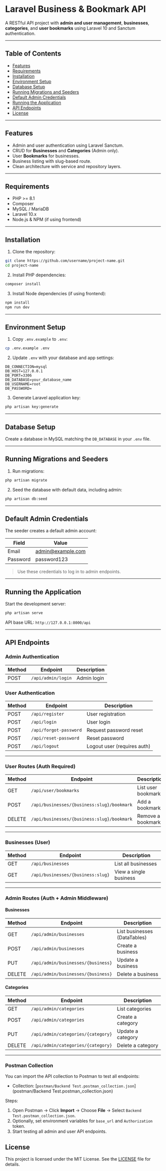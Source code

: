 # Laravel Business & Bookmark API

A RESTful API project with **admin and user management**, **businesses**, **categories**, and **user bookmarks** using Laravel 10 and Sanctum authentication.

---

## Table of Contents

- [Features](#features)
- [Requirements](#requirements)
- [Installation](#installation)
- [Environment Setup](#environment-setup)
- [Database Setup](#database-setup)
- [Running Migrations and Seeders](#running-migrations-and-seeders)
- [Default Admin Credentials](#default-admin-credentials)
- [Running the Application](#running-the-application)
- [API Endpoints](#api-endpoints)
- [License](#license)

---

## Features

- Admin and user authentication using Laravel Sanctum.
- CRUD for **Businesses** and **Categories** (Admin only).
- User **Bookmarks** for businesses.
- Business listing with slug-based route.
- Clean architecture with service and repository layers.

---

## Requirements

- PHP >= 8.1  
- Composer  
- MySQL / MariaDB  
- Laravel 10.x  
- Node.js & NPM (if using frontend)  

---

## Installation

1. Clone the repository:

```bash
git clone https://github.com/username/project-name.git
cd project-name
````

2. Install PHP dependencies:

```bash
composer install
```

3. Install Node dependencies (if using frontend):

```bash
npm install
npm run dev
```

---

## Environment Setup

1. Copy `.env.example` to `.env`:

```bash
cp .env.example .env
```

2. Update `.env` with your database and app settings:

```env
DB_CONNECTION=mysql
DB_HOST=127.0.0.1
DB_PORT=3306
DB_DATABASE=your_database_name
DB_USERNAME=root
DB_PASSWORD=
```

3. Generate Laravel application key:

```bash
php artisan key:generate
```

---

## Database Setup

Create a database in MySQL matching the `DB_DATABASE` in your `.env` file.

---

## Running Migrations and Seeders

1. Run migrations:

```bash
php artisan migrate
```

2. Seed the database with default data, including admin:

```bash
php artisan db:seed
```

---

## Default Admin Credentials

The seeder creates a default admin account:

| Field    | Value                                         |
| -------- | --------------------------------------------- |
| Email    | [admin@example.com](mailto:admin@example.com) |
| Password | password123                                   |

> Use these credentials to log in to admin endpoints.

---

## Running the Application

Start the development server:

```bash
php artisan serve
```

API base URL: `http://127.0.0.1:8000/api`

---

## API Endpoints

### Admin Authentication

| Method | Endpoint           | Description |
| ------ | ------------------ | ----------- |
| POST   | `/api/admin/login` | Admin login |

### User Authentication

| Method | Endpoint               | Description                 |
| ------ | ---------------------- | --------------------------- |
| POST   | `/api/register`        | User registration           |
| POST   | `/api/login`           | User login                  |
| POST   | `/api/forgot-password` | Request password reset      |
| POST   | `/api/reset-password`  | Reset password              |
| POST   | `/api/logout`          | Logout user (requires auth) |

---

### User Routes (Auth Required)

| Method | Endpoint                                   | Description         |
| ------ | ------------------------------------------ | ------------------- |
| GET    | `/api/user/bookmarks`                      | List user bookmarks |
| POST   | `/api/businesses/{business:slug}/bookmark` | Add a bookmark      |
| DELETE | `/api/businesses/{business:slug}/bookmark` | Remove a bookmark   |

---

### Businesses (User)

| Method | Endpoint                          | Description            |
| ------ | --------------------------------- | ---------------------- |
| GET    | `/api/businesses`                 | List all businesses    |
| GET    | `/api/businesses/{business:slug}` | View a single business |

---

### Admin Routes (Auth + Admin Middleware)

#### Businesses

| Method | Endpoint                           | Description                  |
| ------ | ---------------------------------- | ---------------------------- |
| GET    | `/api/admin/businesses`            | List businesses (DataTables) |
| POST   | `/api/admin/businesses`            | Create a business            |
| PUT    | `/api/admin/businesses/{business}` | Update a business            |
| DELETE | `/api/admin/businesses/{business}` | Delete a business            |

#### Categories

| Method | Endpoint                           | Description       |
| ------ | ---------------------------------- | ----------------- |
| GET    | `/api/admin/categories`            | List categories   |
| POST   | `/api/admin/categories`            | Create a category |
| PUT    | `/api/admin/categories/{category}` | Update a category |
| DELETE | `/api/admin/categories/{category}` | Delete a category |

---

### Postman Collection

You can import the API collection to Postman to test all endpoints:

- Collection: [`postman/Backend Test.postman_collection.json`](postman/Backend Test.postman_collection.json)

Steps:

1. Open Postman → Click **Import** → Choose **File** → Select `Backend Test.postman_collection.json`.
2. Optionally, set environment variables for `base_url` and `Authorization` token.
3. Start testing all admin and user API endpoints.


## License

This project is licensed under the MIT License. See the [LICENSE](LICENSE) file for details.
